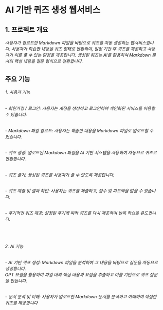 # AI 기반 퀴즈 생성 웹서비스
## 1. 프로젝트 개요
###### 사용자가 업로드한 Markdown 파일을 바탕으로 퀴즈를 자동 생성하는 웹서비스입니다. 사용자가 학습한 내용을 퀴즈 형태로 변환하여, 일정 기간 후 퀴즈를 제공하고 사용자가 이를 풀 수 있는 환경을 제공합니다. 생성된 퀴즈는 AI를 활용하여 Markdown 문서의 핵심 내용을 질문 형식으로 전환합니다.

## 주요 기능
###### 1. 사용자 기능
###### - 회원가입 / 로그인: 사용자는 계정을 생성하고 로그인하여 개인화된 서비스를 이용할 수 있습니다.
###### - Markdown 파일 업로드: 사용자는 학습한 내용을 Markdown 파일로 업로드할 수 있습니다.
###### - 퀴즈 생성: 업로드된 Markdown 파일을 AI 기반 시스템을 사용하여 자동으로 퀴즈로 변환합니다.
###### - 퀴즈 풀기: 생성된 퀴즈를 사용자가 풀 수 있도록 제공합니다.
###### - 퀴즈 제출 및 결과 확인: 사용자는 퀴즈를 제출하고, 점수 및 피드백을 받을 수 있습니다.
###### - 주기적인 퀴즈 제공: 설정된 주기에 따라 퀴즈를 다시 제공하여 반복 학습을 유도합니다.
<br>

###### 2. AI 기능
###### - AI 기반 퀴즈 생성: Markdown 파일을 분석하여 그 내용을 바탕으로 질문을 자동으로 생성합니다. <br> GPT 모델을 활용하여 파일 내의 핵심 내용과 요점을 추출하고 이를 기반으로 퀴즈 질문을 만듭니다.
###### - 문서 분석 및 이해: 사용자가 업로드한 Markdown 문서를 분석하고 이해하여 적절한 퀴즈를 제공합니다
<br>


